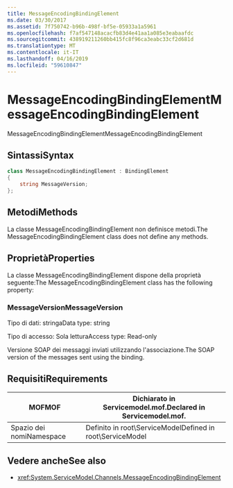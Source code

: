 ```yaml
---
title: MessageEncodingBindingElement
ms.date: 03/30/2017
ms.assetid: 7f750742-b96b-498f-bf5e-05933a1a5961
ms.openlocfilehash: f7af547148acacfb83d4e41aa1a085e3eabaafdc
ms.sourcegitcommit: 438919211260bb415fc8f96ca3eabc33cf2d681d
ms.translationtype: MT
ms.contentlocale: it-IT
ms.lasthandoff: 04/16/2019
ms.locfileid: "59610847"
---
```

# <a name="messageencodingbindingelement"></a><span data-ttu-id="93730-102">MessageEncodingBindingElement</span><span class="sxs-lookup"><span data-stu-id="93730-102">MessageEncodingBindingElement</span></span>

<span data-ttu-id="93730-103">MessageEncodingBindingElement</span><span class="sxs-lookup"><span data-stu-id="93730-103">MessageEncodingBindingElement</span></span>

## <a name="syntax"></a><span data-ttu-id="93730-104">Sintassi</span><span class="sxs-lookup"><span data-stu-id="93730-104">Syntax</span></span>

```csharp
class MessageEncodingBindingElement : BindingElement
{
    string MessageVersion;
};
```

## <a name="methods"></a><span data-ttu-id="93730-105">Metodi</span><span class="sxs-lookup"><span data-stu-id="93730-105">Methods</span></span>

<span data-ttu-id="93730-106">La classe MessageEncodingBindingElement non definisce metodi.</span><span class="sxs-lookup"><span data-stu-id="93730-106">The MessageEncodingBindingElement class does not define any methods.</span></span>

## <a name="properties"></a><span data-ttu-id="93730-107">Proprietà</span><span class="sxs-lookup"><span data-stu-id="93730-107">Properties</span></span>

<span data-ttu-id="93730-108">La classe MessageEncodingBindingElement dispone della proprietà seguente:</span><span class="sxs-lookup"><span data-stu-id="93730-108">The MessageEncodingBindingElement class has the following property:</span></span>

### <a name="messageversion"></a><span data-ttu-id="93730-109">MessageVersion</span><span class="sxs-lookup"><span data-stu-id="93730-109">MessageVersion</span></span>

<span data-ttu-id="93730-110">Tipo di dati: stringa</span><span class="sxs-lookup"><span data-stu-id="93730-110">Data type: string</span></span>

<span data-ttu-id="93730-111">Tipo di accesso: Sola lettura</span><span class="sxs-lookup"><span data-stu-id="93730-111">Access type: Read-only</span></span>

<span data-ttu-id="93730-112">Versione SOAP dei messaggi inviati utilizzando l'associazione.</span><span class="sxs-lookup"><span data-stu-id="93730-112">The SOAP version of the messages sent using the binding.</span></span>

## <a name="requirements"></a><span data-ttu-id="93730-113">Requisiti</span><span class="sxs-lookup"><span data-stu-id="93730-113">Requirements</span></span>

|<span data-ttu-id="93730-114">MOF</span><span class="sxs-lookup"><span data-stu-id="93730-114">MOF</span></span>|<span data-ttu-id="93730-115">Dichiarato in Servicemodel.mof.</span><span class="sxs-lookup"><span data-stu-id="93730-115">Declared in Servicemodel.mof.</span></span>|
|---------|-----------------------------------|
|<span data-ttu-id="93730-116">Spazio dei nomi</span><span class="sxs-lookup"><span data-stu-id="93730-116">Namespace</span></span>|<span data-ttu-id="93730-117">Definito in root\ServiceModel</span><span class="sxs-lookup"><span data-stu-id="93730-117">Defined in root\ServiceModel</span></span>|

## <a name="see-also"></a><span data-ttu-id="93730-118">Vedere anche</span><span class="sxs-lookup"><span data-stu-id="93730-118">See also</span></span>

- <xref:System.ServiceModel.Channels.MessageEncodingBindingElement>
